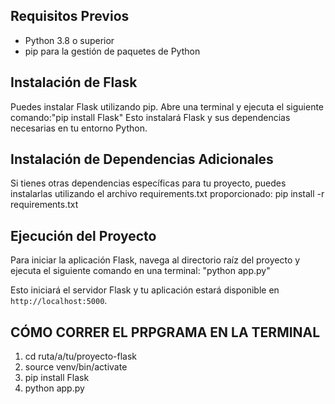 ## Requisitos Previos

- Python 3.8 o superior
- pip para la gestión de paquetes de Python

## Instalación de Flask

Puedes instalar Flask utilizando pip. Abre una terminal y ejecuta el siguiente comando:"pip install Flask"
Esto instalará Flask y sus dependencias necesarias en tu entorno Python.

## Instalación de Dependencias Adicionales

Si tienes otras dependencias específicas para tu proyecto, puedes instalarlas utilizando el archivo requirements.txt proporcionado: pip install -r requirements.txt

## Ejecución del Proyecto

Para iniciar la aplicación Flask, navega al directorio raíz del proyecto y ejecuta el siguiente comando en una terminal:
"python app.py"

Esto iniciará el servidor Flask y tu aplicación estará disponible en `http://localhost:5000`.

## CÓMO CORRER EL PRPGRAMA EN LA TERMINAL
1. cd ruta/a/tu/proyecto-flask
2. source venv/bin/activate
3. pip install Flask
4. python app.py





